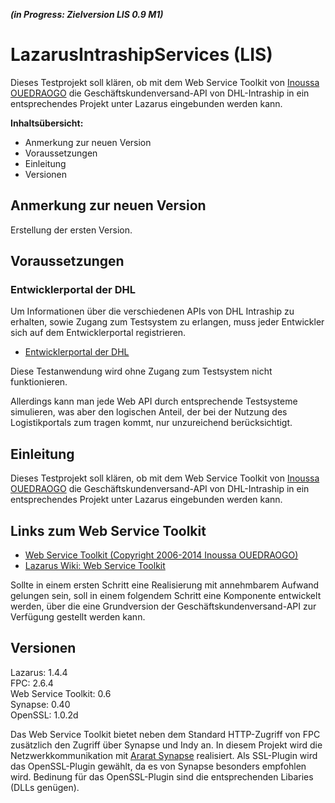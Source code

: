 ***(in Progress: Zielversion LIS 0.9 M1)***

LazarusIntrashipServices (LIS)
=============================

Dieses Testprojekt soll klären, ob mit dem Web Service Toolkit von [Inoussa OUEDRAOGO](http://inoussa12.googlepages.com/ "Inoussa OUEDRAOGO") 
die Geschäftskundenversand-API von DHL-Intraship in ein entsprechendes Projekt unter Lazarus eingebunden werden kann. 

**Inhaltsübersicht:**

- Anmerkung zur neuen Version
- Voraussetzungen
- Einleitung
- Versionen

Anmerkung zur neuen Version
---------------------------

Erstellung der ersten Version.


Voraussetzungen
---------------

### Entwicklerportal der DHL
Um Informationen über die verschiedenen APIs von DHL Intraship zu erhalten, sowie 
Zugang zum Testsystem zu erlangen, muss jeder Entwickler sich auf dem Entwicklerportal registrieren.

* [Entwicklerportal der DHL](https://entwickler.dhl.de/ "Entwicklerportal der DHL")

Diese Testanwendung wird ohne Zugang zum Testsystem nicht funktionieren. 

Allerdings kann man jede Web API durch entsprechende Testsysteme simulieren, was 
aber den logischen Anteil, der bei der Nutzung des Logistikportals zum tragen kommt,
nur unzureichend berücksichtigt.


Einleitung
----------

Dieses Testprojekt soll klären, ob mit dem Web Service Toolkit von [Inoussa OUEDRAOGO](http://inoussa12.googlepages.com/ "Inoussa OUEDRAOGO") 
die Geschäftskundenversand-API von DHL-Intraship in ein entsprechendes Projekt unter Lazarus eingebunden werden kann. 


## Links zum Web Service Toolkit
* [Web Service Toolkit (Copyright 2006-2014 Inoussa OUEDRAOGO)](https://sites.google.com/site/inoussa12/webservicetoolkitforfpc%26lazarus "Web Service Toolkit (Copyright 2006-2014 Inoussa OUEDRAOGO)")
* [Lazarus Wiki: Web Service Toolkit](http://wiki.lazarus.freepascal.org/index.php/Web_Service_Toolkit "Lazarus Wiki: Web Service Toolkit")

Sollte in einem ersten Schritt eine Realisierung mit annehmbarem Aufwand gelungen sein, soll in einem folgendem Schritt
eine Komponente entwickelt werden, über die eine Grundversion der Geschäftskundenversand-API zur Verfügung gestellt werden kann.


Versionen
---------
      
Lazarus: 1.4.4       
FPC: 2.6.4     
Web Service Toolkit: 0.6   
Synapse: 0.40   
OpenSSL: 1.0.2d      

Das Web Service Toolkit bietet neben dem Standard HTTP-Zugriff von FPC zusätzlich den Zugriff über Synapse und Indy an.
In diesem Projekt wird die Netzwerkkommunikation mit [Ararat Synapse](http://synapse.ararat.cz/ "Ararat Synapse") realisiert.
Als SSL-Plugin wird das OpenSSL-Plugin gewählt, da es von Synapse besonders empfohlen wird. Bedinung für das OpenSSL-Plugin sind die entsprechenden Libaries (DLLs genügen). 